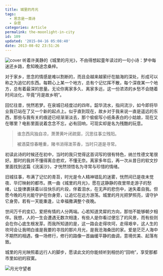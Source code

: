 ```yaml
---
title: 城里的月光
tags:
  - 思念是一首诗
  - 杂思
categories: Article
permalink: the-moonlight-in-city
id: 109
updated: '2015-04-16 05:08:40'
date: 2013-08-02 23:51:26
---
```


![cover](https://cat.yufan.me/cats/20130802144831.jpg)
听着许美静的《城里的月光》，不由得想起童年读过的一句小诗：梦中每迷还乡路，愈知晚途念桑梓。

对于家乡，思念的情感是难以割断的，而且会越来越萦纡在脑海的深处，形成可以称之为追忆的东西。每颗心上某一个地方，总有个记忆挥不散，每个深夜某一个地方，总有着最深的思量。无论你离家多久、离家多远，这一份浓浓的乡愁不会随着时间淡化，毕竟“月是故乡明”。

<!--more-->

回忆往昔，恍然若梦。在泉城已经度过的四年。韶华流水，指间流沙，如今即将毕业我已站在了又一个新的起点上。似乎直到现在，故乡对于我来说一直是遥远的东西，那些与我有关的痕迹已经渐渐淡去，那个偷偷写小纸条表白的小姑娘，现在又在哪里？电影里面说着念念不忘，必有回响，可现实却是名为残酷的玩意。

>谁念西风独自凉，萧萧黄叶闭疏窗，沉思往事立残阳。
>
>被酒莫惊春睡重，赌书消得泼茶香，当时只道是寻常。

初读此诗的时候还在初中，当时的我只觉得这首词写的很有特色，纳兰性德文笔很好。那时的我并不懂得离合悲欢，不懂无奈。离家多年后，再一次从昔日的软文抄里面找到这篇《浣溪沙》，才恍然领悟名为寻常与珍惜的情绪。

旧城往事，布满了记忆的青苔，时光是令人精神错乱的迷雾，恍然间已是夜未觉夜、华灯映射的都市。携一曲《城里的月光》，愿在这静静的夜里带走游子的愁绪，让旋律裹挟着以往快乐的片段，伴着泪水，在无声的悲伤中，迷失着自我。但愿今晚的月光能守护在你身旁，让追忆在远方游荡。城里的月光把梦照亮，请守护它身旁。若有一天能重逢，让幸福撒满整个夜晚。

世间万千的变幻，爱把有情的人分两端。心若知道灵犀的方向，那怕不能够朝夕相伴。我想，人的一生会遭遇无数次相逢，有些人是你看过便忘了的风景，而有些则会在你心底生根发芽。而我所知道的是，这一路会走得坎坷，走得艰辛，这人生的坎坷会让我明白谁是我要的寻找的那片月光，是我沧海桑田的家。爱是茫茫人海中不期然的相遇，像一场修行，修行的路像一首幽缓平静的曲调，意境优美、起落有致。

城里的月光映照着远行人的脚步，愿读此文的你能倾听到相仿的“回响”，享受那都市里如初的寂寞。

![月光守望者](https://cat.yufan.me/cats/20130802144832.jpg)
